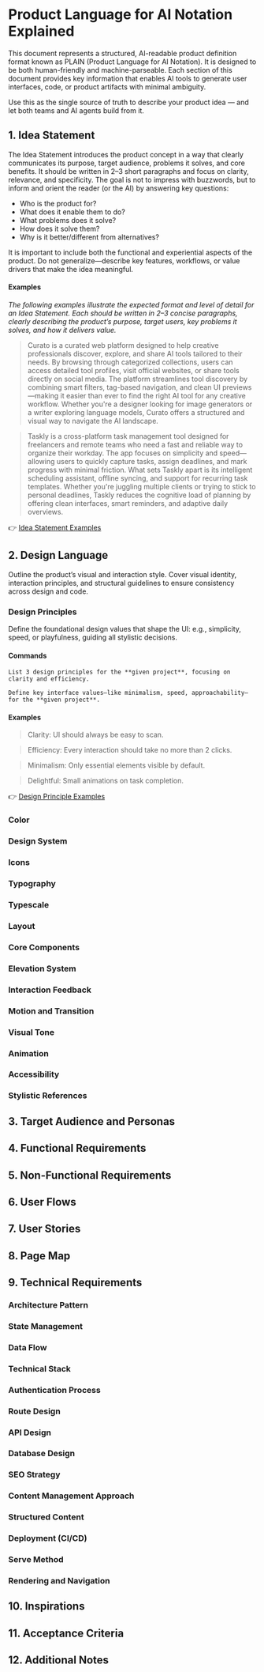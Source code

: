 # Product Language for AI Notation Explained

This document represents a structured, AI-readable product definition format known as PLAIN (Product Language for AI Notation).
It is designed to be both human-friendly and machine-parseable. Each section of this document provides key information that enables AI tools to generate user interfaces, code, or product artifacts with minimal ambiguity.

Use this as the single source of truth to describe your product idea — and let both teams and AI agents build from it.

## 1. Idea Statement
The Idea Statement introduces the product concept in a way that clearly communicates its purpose, target audience, problems it solves, and core benefits. It should be written in 2–3 short paragraphs and focus on clarity, relevance, and specificity. The goal is not to impress with buzzwords, but to inform and orient the reader (or the AI) by answering key questions:

- Who is the product for?
- What does it enable them to do?
- What problems does it solve?
- How does it solve them?
- Why is it better/different from alternatives?

It is important to include both the functional and experiential aspects of the product. Do not generalize—describe key features, workflows, or value drivers that make the idea meaningful.

#### Examples

_The following examples illustrate the expected format and level of detail for an Idea Statement. Each should be written in 2–3 concise paragraphs, clearly describing the product’s purpose, target users, key problems it solves, and how it delivers value._

> Curato is a curated web platform designed to help creative professionals discover, explore, and share AI tools tailored to their needs. By browsing through categorized collections, users can access detailed tool profiles, visit official websites, or share tools directly on social media. The platform streamlines tool discovery by combining smart filters, tag-based navigation, and clean UI previews—making it easier than ever to find the right AI tool for any creative workflow. Whether you're a designer looking for image generators or a writer exploring language models, Curato offers a structured and visual way to navigate the AI landscape.

> Taskly is a cross-platform task management tool designed for freelancers and remote teams who need a fast and reliable way to organize their workday. The app focuses on simplicity and speed—allowing users to quickly capture tasks, assign deadlines, and mark progress with minimal friction. What sets Taskly apart is its intelligent scheduling assistant, offline syncing, and support for recurring task templates. Whether you're juggling multiple clients or trying to stick to personal deadlines, Taskly reduces the cognitive load of planning by offering clean interfaces, smart reminders, and adaptive daily overviews.

👉 [Idea Statement Examples](examples/idea-statements.md)

## 2. Design Language
Outline the product’s visual and interaction style. Cover visual identity, interaction principles, and structural guidelines to ensure consistency across design and code.

### Design Principles
Define the foundational design values that shape the UI: e.g., simplicity, speed, or playfulness, guiding all stylistic decisions.

#### Commands
```
List 3 design principles for the **given project**, focusing on clarity and efficiency.
```
```
Define key interface values—like minimalism, speed, approachability—for the **given project**.
```
#### Examples
> Clarity: UI should always be easy to scan.

> Efficiency: Every interaction should take no more than 2 clicks.

> Minimalism: Only essential elements visible by default.

> Delightful: Small animations on task completion.

👉 [Design Principle Examples](examples/design-priciples.md)

### Color

### Design System

### Icons

### Typography

### Typescale

### Layout

### Core Components

### Elevation System

### Interaction Feedback

### Motion and Transition

### Visual Tone

### Animation

### Accessibility

### Stylistic References

## 3. Target Audience and Personas

## 4. Functional Requirements

## 5. Non-Functional Requirements

## 6. User Flows

## 7. User Stories

## 8. Page Map

## 9. Technical Requirements

  ### Architecture Pattern
  
  ### State Management
  
  ### Data Flow
  
  ### Technical Stack
  
  ### Authentication Process
  
  ### Route Design
  
  ### API Design
  
  ### Database Design
  
  ### SEO Strategy
  
  ### Content Management Approach
  
  ### Structured Content
  
  ### Deployment (CI/CD)
  
  ### Serve Method
  
  ### Rendering and Navigation

## 10. Inspirations

## 11. Acceptance Criteria

## 12. Additional Notes
